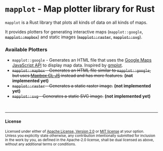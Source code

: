 # `mapplot` - Map plotter library for Rust
`mapplot` is a Rust library that plots all kinds of data on all kinds of maps.

It provides plotters for generating interactive maps (`mapplot::google`, ~~`mapplot::mapbox`~~) and static images
(~~`mapplot::raster`~~, ~~`mapplot::svg`~~).

### Available Plotters
- `mapplot::google` - Generates an HTML file that uses the
  [Google Maps JavaScript API](https://developers.google.com/maps/documentation/javascript/overview) to display map
  data. Inspired by [gmplot](https://github.com/gmplot/gmplot).
- ~~`mapplot::mapbox` - Generates an HTML file similar to `mapplot::google`, but uses
  [Mapbox GL JS](https://github.com/mapbox/mapbox-gl-js) instead and has more features.~~ **(not implemented yet)**
- ~~`mapplot::raster` - Generates a static raster image.~~ **(not implemented yet)**
- ~~`mapplot::svg` - Generates a static SVG image.~~ **(not implemented yet)**

<br>

---

#### License
<sup>
Licensed under either of <a href="LICENSE-APACHE">Apache License, Version 
2.0</a> or <a href="LICENSE-MIT">MIT license</a> at your option.
</sup>
<br>
<sub>
Unless you explicitly state otherwise, any contribution intentionally submitted
for inclusion in the work by you, as defined in the Apache-2.0 license, shall be
dual licensed as above, without any additional terms or conditions.
</sub>
